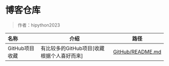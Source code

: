 # 博客仓库
> 作者：hipython2023

| 名称           | 介绍                                       | 路径                                 |
| :------------- | ------------------------------------------ | ------------------------------------ |
| GitHub项目收藏 | 有比较多的GitHub项目[收藏根据个人喜好而来] | [GitHub/README.md](GitHub/README.md) |

